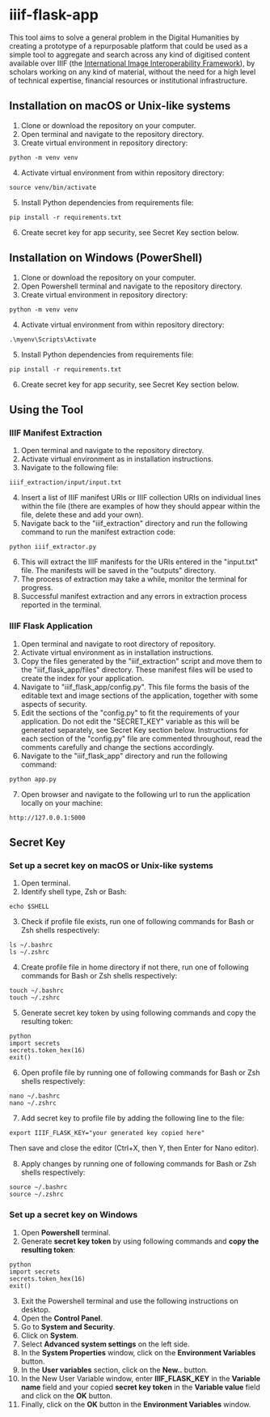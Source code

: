 # iiif-flask-app

This tool aims to solve a general problem in the Digital Humanities by creating a prototype of a repurposable platform that could be used as a simple tool to aggregate and search across any kind of digitised content available over IIIF (the [International Image Interoperability Framework](https://iiif.io/)), by scholars working on any kind of material, without the need for a high level of technical expertise, financial resources or institutional infrastructure.

## Installation on macOS or Unix-like systems

1. Clone or download the repository on your computer.
2. Open terminal and navigate to the repository directory. 
3. Create virtual environment in repository directory:
```
python -m venv venv
```

4. Activate virtual environment from within repository directory:
``` 
source venv/bin/activate
```

5. Install Python dependencies from requirements file:
```
pip install -r requirements.txt
```

6. Create secret key for app security, see Secret Key section below.

## Installation on Windows (PowerShell)

1. Clone or download the repository on your computer.
2. Open Powershell terminal and navigate to the repository directory.
3. Create virtual environment in repository directory:
```
python -m venv venv
```

4. Activate virtual environment from within repository directory:
``` 
.\myenv\Scripts\Activate
```

5. Install Python dependencies from requirements file:
```
pip install -r requirements.txt
```
6. Create secret key for app security, see Secret Key section below.

## Using the Tool

### IIIF Manifest Extraction

1. Open terminal and navigate to the repository directory. 
2. Activate virtual environment as in installation instructions.
3. Navigate to the following file:
```
iiif_extraction/input/input.txt
```

4. Insert a list of IIIF manifest URIs or IIIF collection URIs on individual lines within the file (there are examples of how they should appear within the file, delete these and add your own).
5. Navigate back to the "iiif_extraction" directory and run the following command to run the manifest extraction code:
```
python iiif_extractor.py
```

6. This will extract the IIIF manifests for the URIs entered in the "input.txt" file. The manifests will be saved in the "outputs" directory.
7. The process of extraction may take a while, monitor the terminal for progress.
8. Successful manifest extraction and any errors in extraction process reported in the terminal.

### IIIF Flask Application

1. Open terminal and navigate to root directory of repository.
2. Activate virtual environment as in installation instructions.
3. Copy the files generated by the "iiif_extraction" script and move them to the "iiif_flask_app/files" directory. These manifest files will be used to create the index for your application.
4. Navigate to "iiif_flask_app/config.py". This file forms the basis of the editable text and image sections of the application, together with some aspects of security.
5. Edit the sections of the "config.py" to fit the requirements of your application. Do not edit the "SECRET_KEY" variable as this will be generated separately, see Secret Key section below. Instructions for each section of the "config.py" file are commented throughout, read the comments carefully and change the sections accordingly.
6. Navigate to the "iiif_flask_app" directory and run the following command:
```
python app.py
```

7. Open browser and navigate to the following url to run the application locally on your machine:
```
http://127.0.0.1:5000
```

## Secret Key

### Set up a secret key on macOS or Unix-like systems

1. Open terminal.
2. Identify shell type, Zsh or Bash:
```
echo $SHELL
```

3. Check if profile file exists, run one of following commands for Bash or Zsh shells respectively:
```
ls ~/.bashrc
ls ~/.zshrc
```

4. Create profile file in home directory if not there, run one of following commands for Bash or Zsh shells respectively:
```
touch ~/.bashrc
touch ~/.zshrc
```

5. Generate secret key token by using following commands and copy the resulting token:
```
python
import secrets
secrets.token_hex(16)
exit()
```

6. Open profile file by running one of following commands for Bash or Zsh shells respectively:
```
nano ~/.bashrc
nano ~/.zshrc
```

7. Add secret key to profile file by adding the following line to the file:
```
export IIIF_FLASK_KEY="your generated key copied here"
```
Then save and close the editor (Ctrl+X, then Y, then Enter for Nano editor).

8. Apply changes by running one of following commands for Bash or Zsh shells respectively:
``` 
source ~/.bashrc
source ~/.zshrc
```

### Set up a secret key on Windows

1. Open __Powershell__ terminal.
2. Generate __secret key token__ by using following commands and __copy the resulting token__:
```
python
import secrets
secrets.token_hex(16)
exit()
```

3. Exit the Powershell terminal and use the following instructions on desktop.
4. Open the __Control Panel__.
5. Go to __System and Security__.
6. Click on __System__.
7. Select __Advanced system settings__ on the left side.
8. In the __System Properties__ window, click on the __Environment Variables__ button.
9. In the __User variables__ section, click on the __New..__ button.
10. In the New User Variable window, enter __IIIF_FLASK_KEY__ in the __Variable name__ field and your copied __secret key token__ in the __Variable value__ field and click on the __OK__ button.
11. Finally, click on the __OK__ button in the __Environment Variables__ window.


